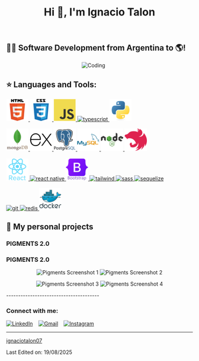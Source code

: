 <h1 align="center">Hi 👋, I'm Ignacio Talon</h1>


<p align="left"> <a href="https://twitter.com/" target="blank"><img src="https://img.shields.io/twitter/follow/?logo=twitter&style=for-the-badge" alt="" /></a> </p>

<h2>👨‍💻 Software Development from Argentina to 🌎!</h2>
<img align="right" alt="Coding" width="300" src="https://i.pinimg.com/originals/81/17/8b/81178b47a8598f0c81c4799f2cdd4057.gif">


<br>
<h2>⭐ Languages and Tools:</h2>
<p>
  <!-- Lenguajes principales -->
 <a href="https://www.w3.org/html/" target="_blank" rel="noreferrer">
  <img src="https://raw.githubusercontent.com/devicons/devicon/master/icons/html5/html5-original-wordmark.svg" alt="html5" width="60" height="60"/>
</a>
<a href="https://www.w3schools.com/css/" target="_blank" rel="noreferrer">
  <img src="https://raw.githubusercontent.com/devicons/devicon/master/icons/css3/css3-original-wordmark.svg" alt="css3" width="60" height="60"/>
</a>
<a href="https://developer.mozilla.org/en-US/docs/Web/JavaScript" target="_blank" rel="noreferrer">
  <img src="https://raw.githubusercontent.com/devicons/devicon/master/icons/javascript/javascript-original.svg" alt="javascript" width="60" height="60"/>
</a>
<a href="https://www.typescriptlang.org/" target="_blank" rel="noreferrer">
  <img src="https://cdn.jsdelivr.net/gh/devicons/devicon/icons/typescript/typescript-original.svg" alt="typescript" width="60" height="60"/>
</a>
<a href="https://www.python.org" target="_blank" rel="noreferrer">
  <img src="https://raw.githubusercontent.com/devicons/devicon/master/icons/python/python-original.svg" alt="python" width="60" height="60"/>
</a>
<br><br>

<!-- Bases de datos y backend -->
<a href="https://www.mongodb.com/" target="_blank" rel="noreferrer">
  <img src="https://raw.githubusercontent.com/devicons/devicon/master/icons/mongodb/mongodb-original-wordmark.svg" alt="mongodb" width="60" height="60"/>
</a>
<a href="https://expressjs.com/" target="_blank" rel="noreferrer">
  <img src="https://raw.githubusercontent.com/devicons/devicon/master/icons/express/express-original.svg" alt="express" width="60" height="60"/>
</a>
<a href="https://www.postgresql.org/" target="_blank" rel="noreferrer">
  <img src="https://raw.githubusercontent.com/devicons/devicon/master/icons/postgresql/postgresql-original-wordmark.svg" alt="postgresql" width="60" height="60"/>
</a>
<a href="https://www.mysql.com/" target="_blank" rel="noreferrer">
  <img src="https://raw.githubusercontent.com/devicons/devicon/master/icons/mysql/mysql-original-wordmark.svg" alt="mysql" width="60" height="60"/>
</a>
<a href="https://nodejs.org" target="_blank" rel="noreferrer">
  <img src="https://raw.githubusercontent.com/devicons/devicon/master/icons/nodejs/nodejs-original-wordmark.svg" alt="nodejs" width="60" height="60"/>
</a>
<a href="https://nestjs.com/" target="_blank" rel="noreferrer">
  <img src="https://raw.githubusercontent.com/devicons/devicon/master/icons/nestjs/nestjs-original.svg" alt="nestjs" width="60" height="60"/>
</a>
<br><br>

<!-- Frameworks y librerías -->
<a href="https://reactjs.org/" target="_blank" rel="noreferrer">
  <img src="https://raw.githubusercontent.com/devicons/devicon/master/icons/react/react-original-wordmark.svg" alt="react" width="60" height="60"/>
</a>
<a href="https://reactnative.dev/" target="_blank" rel="noreferrer">
  <img src="https://reactnative.dev/img/header_logo.svg" alt="react native" width="60" height="60"/>
</a>
<a href="https://getbootstrap.com" target="_blank" rel="noreferrer">
  <img src="https://raw.githubusercontent.com/devicons/devicon/master/icons/bootstrap/bootstrap-original-wordmark.svg" alt="bootstrap" width="60" height="60"/>
</a>
<a href="https://tailwindcss.com/" target="_blank" rel="noreferrer">
  <img src="https://www.vectorlogo.zone/logos/tailwindcss/tailwindcss-icon.svg" alt="tailwind" width="60" height="60"/>
</a>
<a href="https://sass-lang.com" target="_blank" rel="noreferrer">
  <img src="https://cdn.jsdelivr.net/gh/devicons/devicon/icons/sass/sass-original.svg" alt="sass" width="60" height="60"/>
</a>
<a href="https://sequelize.org/" target="_blank" rel="noreferrer">
  <img src="https://www.vectorlogo.zone/logos/sequelizejs/sequelizejs-icon.svg" alt="sequelize" width="60" height="60"/>
</a>
<br><br>

<!-- Herramientas y otros -->
<a href="https://git-scm.com/" target="_blank" rel="noreferrer">
  <img src="https://www.vectorlogo.zone/logos/git-scm/git-scm-icon.svg" alt="git" width="60" height="60"/>
</a>
<a href="https://redis.io/" target="_blank" rel="noreferrer">
  <img src="https://cdn.jsdelivr.net/gh/devicons/devicon/icons/redis/redis-original.svg" alt="redis" width="60" height="60"/>
</a>
<a href="https://www.docker.com/" target="_blank" rel="noreferrer">
  <img src="https://raw.githubusercontent.com/devicons/devicon/master/icons/docker/docker-original-wordmark.svg" alt="docker" width="60" height="60"/>
</a>


</p>


<h2>📌 My personal projects</h2>
<h3 aling="center"> PIGMENTS 2.0</h3>

<h3>PIGMENTS 2.0</h3>

<p align="center">
  <img src="ruta-de-tu-imagen1" alt="Pigments Screenshot 1" width="45%" />
  <img src="ruta-de-tu-imagen2" alt="Pigments Screenshot 2" width="45%" />
</p>

<p align="center">
  <img src="ruta-de-tu-imagen3" alt="Pigments Screenshot 3" width="45%" />
  <img src="ruta-de-tu-imagen4" alt="Pigments Screenshot 4" width="45%" />
</p>
 ---------------------------------------
 
<h3 align="left">Connect with me:</h3>
<p align="left" style="display: flex; gap: 15px; align-items: center;">
  <a href="https://www.linkedin.com/in/ignacio-talon-6818a3285/" target="_blank" class="social-icon">
    <img src="https://raw.githubusercontent.com/rahuldkjain/github-profile-readme-generator/master/src/images/icons/Social/linked-in-alt.svg" alt="LinkedIn" width="50" height="50"/>
  </a>
  <a href="https://mail.google.com/" target="_blank" rel="noreferrer" class="social-icon">
    <img src="https://upload.wikimedia.org/wikipedia/commons/4/4e/Gmail_Icon.png" alt="Gmail" width="50" height="50"/>
  </a>
  <a href="https://instagram.com/igntalon_" target="_blank" class="social-icon">
    <img src="https://raw.githubusercontent.com/rahuldkjain/github-profile-readme-generator/master/src/images/icons/Social/instagram.svg" alt="Instagram" width="50" height="50"/>
  </a>
</p>

------


[ignaciotalon07](https://github.com/Ignaciotalon07)

Last Edited on: 19/08/2025
